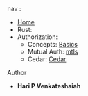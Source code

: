 nav :
  - [Home](./README.md)
  - Rust: [](./books/rust.md)
  - Authorization:
      - Concepts: [Basics](./books/authz.md)
      - Mutual Auth: [mtls](./books/mtls.md)
      - Cedar: [Cedar](./books/cedar.md)

Author
* **Hari P Venkateshaiah** 
